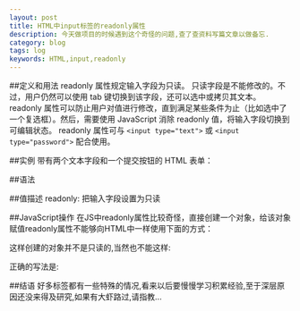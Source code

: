 ```yaml
---
layout: post
title: HTML中input标签的readonly属性
description: 今天做项目的时候遇到这个奇怪的问题,查了查资料写篇文章以做备忘.
category: blog
tags: log
keywords: HTML,input,readonly
---
```


##定义和用法
readonly 属性规定输入字段为只读。
只读字段是不能修改的。不过，用户仍然可以使用 tab 键切换到该字段，还可以选中或拷贝其文本。
readonly 属性可以防止用户对值进行修改，直到满足某些条件为止（比如选中了一个复选框）。然后，需要使用 JavaScript 消除 readonly 值，将输入字段切换到可编辑状态。
readonly 属性可与 `<input type="text">` 或 `<input type="password">` 配合使用。

##实例
带有两个文本字段和一个提交按钮的 HTML 表单：
<script type="syntaxhighlighter" class="brush: html; toolbar: false;"><![CDATA[
	<form action="/xxx" method="get">
		Name:<input id="name" type="text" />
		Country:<input type="text" name="country" value="China" readonly="readonly" />
		<input type="submit" value="Submit" />
	</form>
]]></script>
##语法
<script type="syntaxhighlighter" class="brush: html; toolbar: false;"><![CDATA[
	<input readonly="value">
]]></script>
##值描述
readonly:    把输入字段设置为只读

##JavaScript操作
在JS中readonly属性比较奇怪，直接创建一个对象，给该对象赋值readonly属性不能够向HTML中一样使用下面的方式：
<script type="syntaxhighlighter" class="brush: js; toolbar: false;"><![CDATA[
    var nameInput = document.createElement("input");
    nameInput.type = "text";
    nameInput.value = "ttttt";
    nameInput.id = "xy";
    nameInput.readonly="readonly";
]]></script>
这样创建的对象并不是只读的,当然也不能这样:
<script type="syntaxhighlighter" class="brush: js; toolbar: false;"><![CDATA[
    var nameInput = document.getElementById("name");
    nameInput.readonly = "readonly";
]]></script>
正确的写法是:
<script type="syntaxhighlighter" class="brush: js; toolbar: false;"><![CDATA[
    nameInput.readonly = true;
    nameInput.readonly = false;
]]></script>
##结语
好多标签都有一些特殊的情况,看来以后要慢慢学习积累经验,至于深层原因还没来得及研究,如果有大虾路过,请指教...